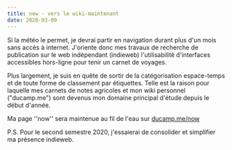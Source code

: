 ```yaml
---
title: now - vers le wiki-maintenant
date: 2020-03-09
---
```


Si la météo le permet, je devrai partir en navigation durant plus d'un mois sans accès à internet. J'oriente donc mes travaux de recherche de publication sur le web indépendant (indieweb) l'utilisabilité d'interfaces accessibles hors-ligne pour tenir un carnet de voyages.

Plus largement, je suis en quête de sortir de la catégorisation espace-temps et de toute forme de classement par étiquettes. Telle est la raison pour laquelle mes carnets de notes agricoles et mon wiki personnel ("ducamp.me") sont devenus mon domaine principal d'étude depuis le début d'année.

Ma page ''now'' sera maintenue au fil de l'eau sur [ducamp.me/now](https://ducamp.me/now) 

P.S. Pour le second semestre 2020, j'essaierai de consolider et simplifier ma présence indieweb.
